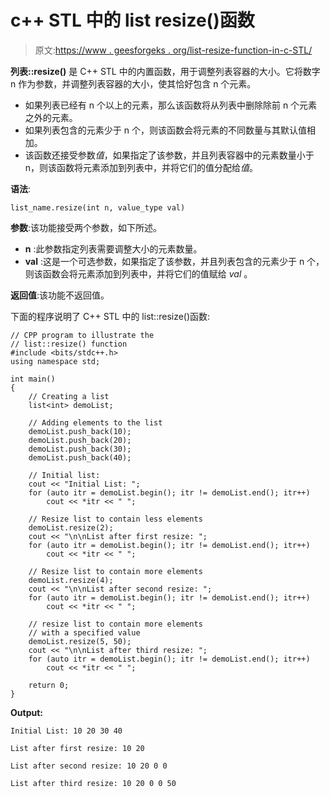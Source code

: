 # c++ STL 中的 list resize()函数

> 原文:[https://www . geesforgeks . org/list-resize-function-in-c-STL/](https://www.geeksforgeeks.org/list-resize-function-in-c-stl/)

**列表::resize()** 是 C++ STL 中的内置函数，用于调整列表容器的大小。它将数字 n 作为参数，并调整列表容器的大小，使其恰好包含 n 个元素。

*   如果列表已经有 n 个以上的元素，那么该函数将从列表中删除除前 n 个元素之外的元素。
*   如果列表包含的元素少于 n 个，则该函数会将元素的不同数量与其默认值相加。
*   该函数还接受参数*值*，如果指定了该参数，并且列表容器中的元素数量小于 n，则该函数将元素添加到列表中，并将它们的值分配给*值*。

**语法**:

```
list_name.resize(int n, value_type val)

```

**参数**:该功能接受两个参数，如下所述。

*   **n** :此参数指定列表需要调整大小的元素数量。
*   **val** :这是一个可选参数，如果指定了该参数，并且列表包含的元素少于 n 个，则该函数会将元素添加到列表中，并将它们的值赋给 *val* 。

**返回值**:该功能不返回值。

下面的程序说明了 C++ STL 中的 list::resize()函数:

```
// CPP program to illustrate the
// list::resize() function
#include <bits/stdc++.h>
using namespace std;

int main()
{
    // Creating a list
    list<int> demoList;

    // Adding elements to the list
    demoList.push_back(10);
    demoList.push_back(20);
    demoList.push_back(30);
    demoList.push_back(40);

    // Initial list:
    cout << "Initial List: ";
    for (auto itr = demoList.begin(); itr != demoList.end(); itr++)
        cout << *itr << " ";

    // Resize list to contain less elements
    demoList.resize(2);
    cout << "\n\nList after first resize: ";
    for (auto itr = demoList.begin(); itr != demoList.end(); itr++)
        cout << *itr << " ";

    // Resize list to contain more elements
    demoList.resize(4);
    cout << "\n\nList after second resize: ";
    for (auto itr = demoList.begin(); itr != demoList.end(); itr++)
        cout << *itr << " ";

    // resize list to contain more elements
    // with a specified value
    demoList.resize(5, 50);
    cout << "\n\nList after third resize: ";
    for (auto itr = demoList.begin(); itr != demoList.end(); itr++)
        cout << *itr << " ";

    return 0;
}
```

**Output:**

```
Initial List: 10 20 30 40 

List after first resize: 10 20 

List after second resize: 10 20 0 0 

List after third resize: 10 20 0 0 50

```